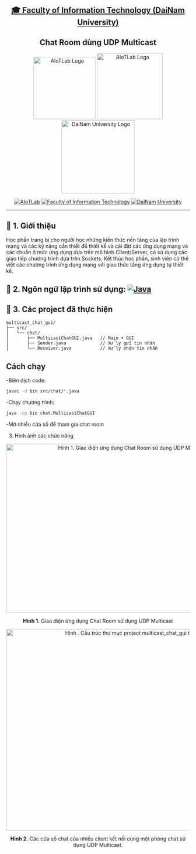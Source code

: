 <h2 align="center">
    <a href="https://dainam.edu.vn/vi/khoa-cong-nghe-thong-tin">
    🎓 Faculty of Information Technology (DaiNam University)
    </a>
</h2>
<h2 align="center">
    Chat Room dùng UDP Multicast
</h2>
<div align="center">
    <p align="center">
        <img alt="AIoTLab Logo" width="170" src="https://github.com/user-attachments/assets/711a2cd8-7eb4-4dae-9d90-12c0a0a208a2" />
        <img alt="AIoTLab Logo" width="180" src="https://github.com/user-attachments/assets/dc2ef2b8-9a70-4cfa-9b4b-f6c2f25f1660" />
        <img alt="DaiNam University Logo" width="200" src="https://github.com/user-attachments/assets/77fe0fd1-2e55-4032-be3c-b1a705a1b574" />
    </p>

[![AIoTLab](https://img.shields.io/badge/AIoTLab-green?style=for-the-badge)](https://www.facebook.com/DNUAIoTLab)
[![Faculty of Information Technology](https://img.shields.io/badge/Faculty%20of%20Information%20Technology-blue?style=for-the-badge)](https://dainam.edu.vn/vi/khoa-cong-nghe-thong-tin)
[![DaiNam University](https://img.shields.io/badge/DaiNam%20University-orange?style=for-the-badge)](https://dainam.edu.vn)

</div>

---
## 📖 1. Giới thiệu
Học phần trang bị cho người học những kiến thức nền tảng của lập trình mạng và các kỹ năng cần thiết để thiết kế và cài đặt các ứng dụng mạng và các chuẩn ở mức ứng dụng dựa trên mô hình Client/Server, có sử dụng các giao tiếp chương trình dựa trên Sockets. Kết thúc học phần, sinh viên có thể viết các chương trình ứng dụng mạng với giao thức tầng ứng dụng tự thiết kế.
## 🔧 2. Ngôn ngữ lập trình sử dụng: [![Java](https://img.shields.io/badge/Java-007396?style=for-the-badge&logo=java&logoColor=white)](https://www.java.com/)

## 🚀 3. Các project đã thực hiện
```
multicast_chat_gui/
├── src/
│   └── chat/
│       ├── MulticastChatGUI.java   // Main + GUI
│       ├── Sender.java             // Xử lý gửi tin nhắn
│       └── Receiver.java           // Xử lý nhận tin nhắn
```
## Cách chạy
 -Biên dịch code:
   ```bash
   javac -d bin src/chat/*.java
   ```
-Chạy chương trình:
   ```bash
   java -cp bin chat.MulticastChatGUI
   ```
-Mở nhiều cửa sổ  để tham gia chat room

3. Hình ảnh các chức năng
<p align="center">
  <img width="679" height="461" alt="Hình 1. Giao diện ứng dụng Chat Room sử dụng UDP Multicast" src="https://github.com/user-attachments/assets/6819595d-e265-426b-bbc9-4ae5e4c87b93" />
</p>
<p align="center"><b>Hình 1.</b> Giao diện ứng dụng Chat Room sử dụng UDP Multicast</p>

<p align="center">
  <img width="800" height="550" alt="Hình . Cấu trúc thư mục project multicast_chat_gui trên Visual Studio Code" src="https://github.com/user-attachments/assets/99f9e2f0-e367-4436-9f13-703ec124faa3" />
</p>
<p align="center"><b>Hình 2.</b>  Các cửa sổ chat của nhiều client kết nối cùng một phòng chat sử dụng UDP Multicast.</p>
